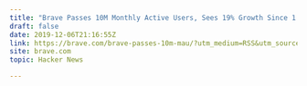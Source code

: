```yaml
---
title: "Brave Passes 10M Monthly Active Users, Sees 19% Growth Since 1.0 Launch"
draft: false
date: 2019-12-06T21:16:55Z
link: https://brave.com/brave-passes-10m-mau/?utm_medium=RSS&utm_source=hune
site: brave.com
topic: Hacker News  

---
```

